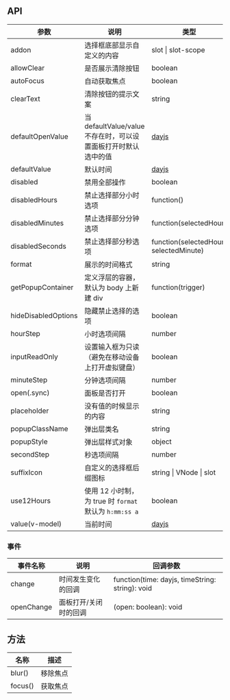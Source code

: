 ## API

| 参数 | 说明 | 类型 | 默认值 |
| --- | --- | --- | --- |
| addon | 选择框底部显示自定义的内容 | slot \| slot-scope | 无 |
| allowClear | 是否展示清除按钮 | boolean | true |
| autoFocus | 自动获取焦点 | boolean | false |
| clearText | 清除按钮的提示文案 | string | clear |
| defaultOpenValue | 当 defaultValue/value 不存在时，可以设置面板打开时默认选中的值 | [dayjs](http://dayjsjs.com/) | dayjs() |
| defaultValue | 默认时间 | [dayjs](http://dayjsjs.com/) | 无 |
| disabled | 禁用全部操作 | boolean | false |
| disabledHours | 禁止选择部分小时选项 | function() | 无 |
| disabledMinutes | 禁止选择部分分钟选项 | function(selectedHour) | 无 |
| disabledSeconds | 禁止选择部分秒选项 | function(selectedHour, selectedMinute) | 无 |
| format | 展示的时间格式 | string | "HH:mm:ss" |
| getPopupContainer | 定义浮层的容器，默认为 body 上新建 div | function(trigger) | 无 |
| hideDisabledOptions | 隐藏禁止选择的选项 | boolean | false |
| hourStep | 小时选项间隔 | number | 1 |
| inputReadOnly | 设置输入框为只读（避免在移动设备上打开虚拟键盘） | boolean | false |
| minuteStep | 分钟选项间隔 | number | 1 |
| open(.sync) | 面板是否打开 | boolean | false |
| placeholder | 没有值的时候显示的内容 | string | "请选择时间" |
| popupClassName | 弹出层类名 | string | '' |
| popupStyle | 弹出层样式对象 | object | - |
| secondStep | 秒选项间隔 | number | 1 |
| suffixIcon | 自定义的选择框后缀图标 | string \| VNode \| slot | - |
| use12Hours | 使用 12 小时制，为 true 时 `format` 默认为 `h:mm:ss a` | boolean | false |
| value(v-model) | 当前时间 | [dayjs](http://dayjsjs.com/) | 无 |

### 事件

| 事件名称   | 说明                  | 回调参数                                         |
| ---------- | --------------------- | ------------------------------------------------ |
| change     | 时间发生变化的回调    | function(time: dayjs, timeString: string): void |
| openChange | 面板打开/关闭时的回调 | (open: boolean): void                            |

## 方法

| 名称    | 描述     |
| ------- | -------- |
| blur()  | 移除焦点 |
| focus() | 获取焦点 |

